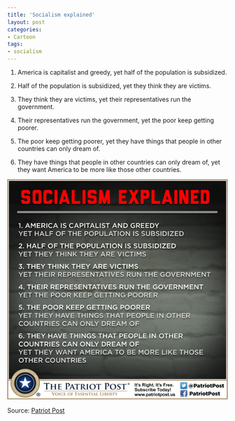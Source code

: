 ```yaml
---
title: 'Socialism explained'
layout: post
categories:
- Cartoon
tags:
- socialism
---
```


1. America is capitalist and greedy, yet half of the population is subsidized.

2. Half of the population is subsidized, yet they think they are victims.

3. They think they are victims, yet their representatives run the government. 

4. Their representatives run the government, yet the poor keep getting poorer.

5. The poor keep getting poorer, yet they have things that people in other countries can only dream of.

6. They have things that people in other countries can only dream of, yet they want America to be more like those other countries.

![Socialism explained](/assets/img/2014/06/Socialism-explained.jpg)

Source: [Patriot Post](https://patriotpost.us)
